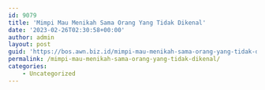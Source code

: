 ```yaml
---
id: 9079
title: 'Mimpi Mau Menikah Sama Orang Yang Tidak Dikenal'
date: '2023-02-26T02:30:58+00:00'
author: admin
layout: post
guid: 'https://bos.awn.biz.id/mimpi-mau-menikah-sama-orang-yang-tidak-dikenal/'
permalink: /mimpi-mau-menikah-sama-orang-yang-tidak-dikenal/
categories:
    - Uncategorized
---
```


